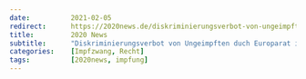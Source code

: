 ```yaml
---
date:          2021-02-05
redirect:      https://2020news.de/diskriminierungsverbot-von-ungeimpften-duch-europarat-ist-ohne-bindungswirkung/
title:         2020 News
subtitle:      "Diskriminierungsverbot von Ungeimpften duch Europarat ist ohne Bindungswirkung"
categories:    [Impfzwang, Recht]
tags:          [2020news, impfung]
---
```

